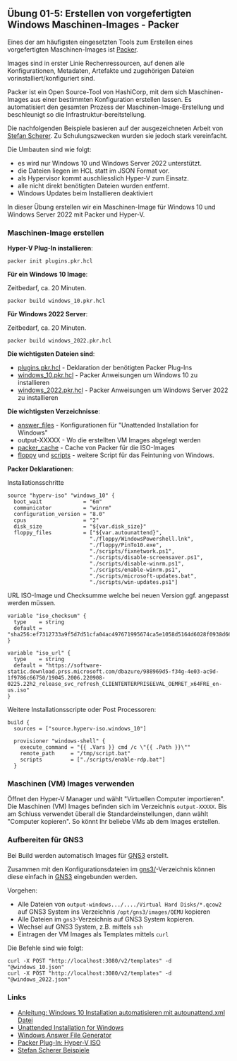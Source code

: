 ## Übung 01-5: Erstellen von vorgefertigten Windows Maschinen-Images - Packer

Eines der am häufigsten eingesetzten Tools zum Erstellen eines vorgefertigten Maschinen-Images ist [Packer](). 

Images sind in erster Linie Rechenressourcen, auf denen alle Konfigurationen, Metadaten, Artefakte und zugehörigen Dateien vorinstalliert/konfiguriert sind. 

Packer ist ein Open Source-Tool von HashiCorp, mit dem sich Maschinen-Images aus einer bestimmten Konfiguration erstellen lassen. Es automatisiert den gesamten Prozess der Maschinen-Image-Erstellung und beschleunigt so die Infrastruktur-bereitstellung. 

Die nachfolgenden Beispiele basieren auf der ausgezeichneten Arbeit von [Stefan Scherer](https://github.com/StefanScherer/packer-windows). Zu Schulungszwecken wurden sie jedoch stark vereinfacht.

Die Umbauten sind wie folgt:
* es wird nur Windows 10 und Windows Server 2022 unterstützt.
* die Dateien liegen im HCL statt im JSON Format vor.
* als Hypervisor kommt auschliesslich Hyper-V zum Einsatz.
* alle nicht direkt benötigten Dateien wurden entfernt.
* Windows Updates beim Installieren deaktiviert

In dieser Übung erstellen wir ein Maschinen-Image für Windows 10 und Windows Server 2022 mit Packer und Hyper-V. 

### Maschinen-Image erstellen

**Hyper-V Plug-In installieren**:

    packer init plugins.pkr.hcl
    
**Für ein Windows 10 Image**:

Zeitbedarf, ca. 20 Minuten.
    
    packer build windows_10.pkr.hcl
    
**Für Windows 2022 Server**:

Zeitbedarf, ca. 20 Minuten.

    packer build windows_2022.pkr.hcl
    
**Die wichtigsten Dateien sind**:
* [plugins.pkr.hcl](plugins.pkr.hcl) - Deklaration der benötigten Packer Plug-Ins
* [windows_10.pkr.hcl](windows_10.pkr.hcl) - Packer Anweisungen um Windows 10 zu installieren
* [windows_2022.pkr.hcl](windows_2022.pkr.hcl) - Packer Anweisungen um Windows Server 2022 zu installieren

**Die wichtigsten Verzeichnisse**:
* [answer_files](answer_files/) - Konfigurationen für "Unattended Installation for Windows"
* output-XXXXX - Wo die erstellten VM Images abgelegt werden
* [packer_cache](packer_cache/) - Cache von Packer für die ISO-Images
* [floppy](floppy/) und [scripts](scripts/) - weitere Script für das Feintuning von Windows.  

**Packer Deklarationen**:

Installationsschritte 

    source "hyperv-iso" "windows_10" {
      boot_wait             = "6m"
      communicator          = "winrm"
      configuration_version = "8.0"
      cpus                  = "2"
      disk_size             = "${var.disk_size}"
      floppy_files          = ["${var.autounattend}", 
                              "./floppy/WindowsPowershell.lnk", 
                              "./floppy/PinTo10.exe", 
                              "./scripts/fixnetwork.ps1", 
                              "./scripts/disable-screensaver.ps1", 
                              "./scripts/disable-winrm.ps1", 
                              "./scripts/enable-winrm.ps1", 
                              "./scripts/microsoft-updates.bat", 
                              "./scripts/win-updates.ps1"]
                                          
URL ISO-Image und Checksumme welche bei neuen Version ggf. angepasst werden müssen.

    variable "iso_checksum" {
      type    = string
      default = "sha256:ef7312733a9f5d7d51cfa04ac497671995674ca5e1058d5164d6028f0938d668"
    }
    
    variable "iso_url" {
      type    = string
      default = "https://software-static.download.prss.microsoft.com/dbazure/988969d5-f34g-4e03-ac9d-1f9786c66750/19045.2006.220908-0225.22h2_release_svc_refresh_CLIENTENTERPRISEEVAL_OEMRET_x64FRE_en-us.iso"
    }    
    
Weitere Installationsscripte oder Post Processoren:   

    build {
      sources = ["source.hyperv-iso.windows_10"]
    
      provisioner "windows-shell" {
        execute_command = "{{ .Vars }} cmd /c \"{{ .Path }}\""
        remote_path     = "/tmp/script.bat"
        scripts         = ["./scripts/enable-rdp.bat"]
      }
   
### Maschinen (VM) Images verwenden

Öffnet den Hyper-V Manager und wählt "Virtuellen Computer importieren". Die Maschinen (VM) Images befinden sich im Verzeichnis `output-XXXXX`.
Bis am Schluss verwendet überall die Standardeinstellungen, dann wählt "Computer kopieren". So könnt Ihr beliebe VMs ab dem Images erstellen.    
    
### Aufbereiten für GNS3

Bei Build werden automatisch Images für [GNS3](https://www.gns3.com/) erstellt.

Zusammen mit den Konfigurationsdateien im [gns3/](gns3/)-Verzeichnis können diese einfach in [GNS3](https://www.gns3.com/) eingebunden werden.

Vorgehen:
* Alle Dateien von `output-windows.../..../Virtual Hard Disks/*.qcow2` auf GNS3 System ins Verzeichnis `/opt/gns3/images/QEMU` kopieren
* Alle Dateien im `gns3`-Verzeichnis auf GNS3 System kopieren.
* Wechsel auf GNS3 System, z.B. mittels `ssh`
* Eintragen der VM Images als Templates mittels `curl`

Die Befehle sind wie folgt:

    curl -X POST "http://localhost:3080/v2/templates" -d "@windows_10.json"
    curl -X POST "http://localhost:3080/v2/templates" -d "@windows_2022.json"

### Links

* [Anleitung: Windows 10 Installation automatisieren mit autounattend.xml Datei](https://www.youtube.com/watch?v=ChOR0BgGdIA)
* [Unattended Installation for Windows](https://developer.hashicorp.com/packer/guides/automatic-operating-system-installs/autounattend_windows)
* [Windows Answer File Generator](https://www.windowsafg.com/win10x86_x64_uefi.html)
* [Packer Plug-In: Hyper-V ISO](https://developer.hashicorp.com/packer/integrations/hashicorp/hyperv/latest/components/builder/iso)
* [Stefan Scherer Beispiele](https://github.com/StefanScherer/packer-windows)

